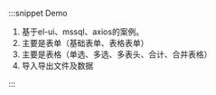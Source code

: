 :::snippet Demo

1. 基于el-ui、mssql、axios的案例。
2. 主要是表单（基础表单、表格表单）
3. 主要是表格（单选、多选、多表头、合计、合并表格）
4. 导入导出文件及数据

:::